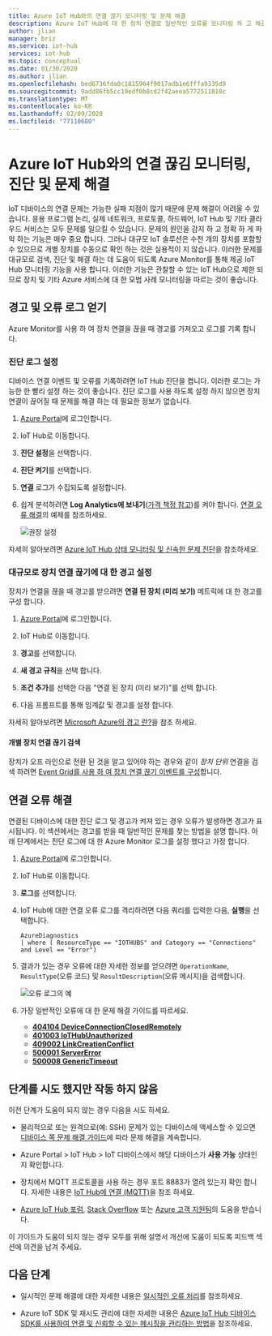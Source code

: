 ```yaml
---
title: Azure IoT Hub와의 연결 끊기 모니터링 및 문제 해결
description: Azure IoT Hub에 대 한 장치 연결로 일반적인 오류를 모니터링 하 고 해결 하는 방법을 알아봅니다.
author: jlian
manager: briz
ms.service: iot-hub
services: iot-hub
ms.topic: conceptual
ms.date: 01/30/2020
ms.author: jlian
ms.openlocfilehash: bed6736fda0c1815964f9017adb1e6fffa9335d9
ms.sourcegitcommit: 9add86fb5cc19edf0b8cd2f42aeea5772511810c
ms.translationtype: MT
ms.contentlocale: ko-KR
ms.lasthandoff: 02/09/2020
ms.locfileid: "77110680"
---
```

# <a name="monitor-diagnose-and-troubleshoot-disconnects-with-azure-iot-hub"></a>Azure IoT Hub와의 연결 끊김 모니터링, 진단 및 문제 해결

IoT 디바이스의 연결 문제는 가능한 실패 지점이 많기 때문에 문제 해결이 어려울 수 있습니다. 응용 프로그램 논리, 실제 네트워크, 프로토콜, 하드웨어, IoT Hub 및 기타 클라우드 서비스는 모두 문제를 일으킬 수 있습니다. 문제의 원인을 감지 하 고 정확 하 게 파악 하는 기능은 매우 중요 합니다. 그러나 대규모 IoT 솔루션은 수천 개의 장치를 포함할 수 있으므로 개별 장치를 수동으로 확인 하는 것은 실용적이 지 않습니다. 이러한 문제를 대규모로 검색, 진단 및 해결 하는 데 도움이 되도록 Azure Monitor를 통해 제공 IoT Hub 모니터링 기능을 사용 합니다. 이러한 기능은 관찰할 수 있는 IoT Hub으로 제한 되므로 장치 및 기타 Azure 서비스에 대 한 모범 사례 모니터링을 따르는 것이 좋습니다.

## <a name="get-alerts-and-error-logs"></a>경고 및 오류 로그 얻기

Azure Monitor를 사용 하 여 장치 연결을 끊을 때 경고를 가져오고 로그를 기록 합니다.

### <a name="turn-on-diagnostic-logs"></a>진단 로그 설정

디바이스 연결 이벤트 및 오류를 기록하려면 IoT Hub 진단을 켭니다. 이러한 로그는 가능한 한 빨리 설정 하는 것이 좋습니다. 진단 로그를 사용 하도록 설정 하지 않으면 장치 연결이 끊어질 때 문제를 해결 하는 데 필요한 정보가 없습니다.

1. [Azure Portal](https://portal.azure.com)에 로그인합니다.

2. IoT Hub로 이동합니다.

3. **진단 설정**을 선택합니다.

4. **진단 켜기**를 선택합니다.

5. **연결** 로그가 수집되도록 설정합니다.

6. 쉽게 분석하려면 **Log Analytics에 보내기**([가격 책정 참고](https://azure.microsoft.com/pricing/details/log-analytics/))를 켜야 합니다. [연결 오류 해결](#resolve-connectivity-errors)의 예제를 참조하세요.

   ![권장 설정](./media/iot-hub-troubleshoot-connectivity/diagnostic-settings-recommendation.png)

자세히 알아보려면 [Azure IoT Hub 상태 모니터링 및 신속한 문제 진단](iot-hub-monitor-resource-health.md)을 참조하세요.

### <a name="set-up-alerts-for-device-disconnect-at-scale"></a>대규모로 장치 연결 끊기에 대 한 경고 설정

장치가 연결을 끊을 때 경고를 받으려면 **연결 된 장치 (미리 보기)** 메트릭에 대 한 경고를 구성 합니다.

1. [Azure Portal](https://portal.azure.com)에 로그인합니다.

2. IoT Hub로 이동합니다.

3. **경고**를 선택합니다.

4. **새 경고 규칙**을 선택 합니다.

5. **조건 추가**를 선택한 다음 "연결 된 장치 (미리 보기)"를 선택 합니다.

6. 다음 프롬프트를 통해 임계값 및 경고를 설정 합니다.

자세히 알아보려면 [Microsoft Azure의 경고 란?](../azure-monitor/platform/alerts-overview.md)을 참조 하세요.

#### <a name="detecting-individual-device-disconnects"></a>개별 장치 연결 끊기 검색

장치가 오프 라인으로 전환 된 것을 알고 있어야 하는 경우와 같이 *장치 단위* 연결을 검색 하려면 [Event Grid를 사용 하 여 장치 연결 끊기 이벤트를 구성](iot-hub-event-grid.md)합니다.

## <a name="resolve-connectivity-errors"></a>연결 오류 해결

연결된 디바이스에 대한 진단 로그 및 경고가 켜져 있는 경우 오류가 발생하면 경고가 표시됩니다. 이 섹션에서는 경고를 받을 때 일반적인 문제를 찾는 방법을 설명 합니다. 아래 단계에서는 진단 로그에 대 한 Azure Monitor 로그를 설정 했다고 가정 합니다.

1. [Azure Portal](https://portal.azure.com)에 로그인합니다.

1. IoT Hub로 이동합니다.

1. **로그**를 선택합니다.

1. IoT Hub에 대한 연결 오류 로그를 격리하려면 다음 쿼리를 입력한 다음, **실행**을 선택합니다.

    ```kusto
    AzureDiagnostics
    | where ( ResourceType == "IOTHUBS" and Category == "Connections" and Level == "Error")
    ```

1. 결과가 있는 경우 오류에 대한 자세한 정보를 얻으려면 `OperationName`, `ResultType`(오류 코드) 및 `ResultDescription`(오류 메시지)을 검색합니다.

   ![오류 로그의 예](./media/iot-hub-troubleshoot-connectivity/diag-logs.png)

1. 가장 일반적인 오류에 대 한 문제 해결 가이드를 따르세요.

    - **[404104 DeviceConnectionClosedRemotely](iot-hub-troubleshoot-error-404104-deviceconnectionclosedremotely.md)**
    - **[401003 IoTHubUnauthorized](iot-hub-troubleshoot-error-401003-iothubunauthorized.md)**
    - **[409002 LinkCreationConflict](iot-hub-troubleshoot-error-409002-linkcreationconflict.md)**
    - **[500001 ServerError](iot-hub-troubleshoot-error-500xxx-internal-errors.md)**
    - **[500008 GenericTimeout](iot-hub-troubleshoot-error-500xxx-internal-errors.md)**

## <a name="i-tried-the-steps-but-they-didnt-work"></a>단계를 시도 했지만 작동 하지 않음

이전 단계가 도움이 되지 않는 경우 다음을 시도 하세요.

* 물리적으로 또는 원격으로(예: SSH) 문제가 있는 디바이스에 액세스할 수 있으면 [디바이스 쪽 문제 해결 가이드](https://github.com/Azure/azure-iot-sdk-node/wiki/Troubleshooting-Guide-Devices)에 따라 문제 해결을 계속합니다.

* Azure Portal > IoT Hub > IoT 디바이스에서 해당 디바이스가 **사용 가능** 상태인지 확인합니다.

* 장치에서 MQTT 프로토콜을 사용 하는 경우 포트 8883가 열려 있는지 확인 합니다. 자세한 내용은 [IoT Hub에 연결 (MQTT)](iot-hub-mqtt-support.md#connecting-to-iot-hub)을 참조 하세요.

* [Azure IoT Hub 포럼](https://social.msdn.microsoft.com/Forums/azure/home?forum=azureiothub), [Stack Overflow](https://stackoverflow.com/questions/tagged/azure-iot-hub) 또는 [Azure 고객 지원팀](https://azure.microsoft.com/support/options/)의 도움을 받습니다.

이 가이드가 도움이 되지 않는 경우 모두를 위해 설명서 개선에 도움이 되도록 피드백 섹션에 의견을 남겨 주세요.

## <a name="next-steps"></a>다음 단계

* 일시적인 문제 해결에 대한 자세한 내용은 [일시적인 오류 처리](/azure/architecture/best-practices/transient-faults)를 참조하세요.

* Azure IoT SDK 및 재시도 관리에 대한 자세한 내용은 [Azure IoT Hub 디바이스 SDK를 사용하여 연결 및 신뢰할 수 있는 메시징을 관리하는 방법](iot-hub-reliability-features-in-sdks.md#connection-and-retry)을 참조하세요.
